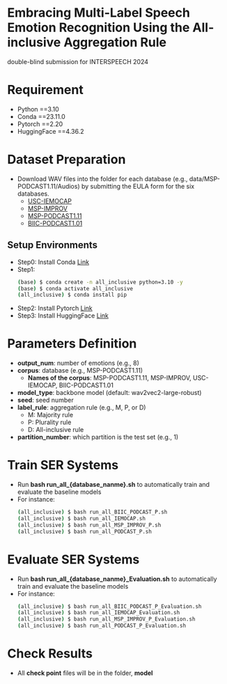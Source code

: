 # Embracing Multi-Label Speech Emotion Recognition Using the All-inclusive Aggregation Rule
double-blind submission for INTERSPEECH 2024

# Requirement
* Python ==3.10
* Conda ==23.11.0
* Pytorch ==2.20 
* HuggingFace ==4.36.2

# Dataset Preparation
* Download WAV files into the folder for each database (e.g., data/MSP-PODCAST1.11/Audios) by submitting the EULA form for the six databases.
  * [USC-IEMOCAP](https://sail.usc.edu/iemocap/iemocap_release.htm)
  * [MSP-IMPROV](https://ecs.utdallas.edu/research/researchlabs/msp-lab/MSP-Improv.html)
  * [MSP-PODCAST1.11](https://ecs.utdallas.edu/research/researchlabs/msp-lab/MSP-Podcast.html)
  * [BIIC-PODCAST1.01](https://biic.ee.nthu.edu.tw/open_resource_detail.php?id=63)
  
## Setup Environments
* Step0: Install Conda [Link](https://conda.io/projects/conda/en/latest/user-guide/install/index.html)
* Step1:
  ``` bash
  (base) $ conda create -n all_inclusive python=3.10 -y
  (base) $ conda activate all_inclusive
  (all_inclusive) $ conda install pip
  ```
* Step2: Install Pytorch [Link](https://pytorch.org/get-started/locally/)
* Step3: Install HuggingFace [Link](https://huggingface.co/docs/transformers/installation)

# Parameters Definition
* **output_num**: number of emotions (e.g., 8)
* **corpus**: database (e.g., MSP-PODCAST1.11)
  * **Names of the corpus**: MSP-PODCAST1.11, MSP-IMPROV, USC-IEMOCAP, BIIC-PODCAST1.01
* **model_type**: backbone model (default: wav2vec2-large-robust)
* **seed**: seed number
* **label_rule**: aggregation rule (e.g., M, P, or D)
  * M: Majority rule
  * P: Plurality rule
  * D: All-inclusive rule
* **partition_number**: which partition is the test set (e.g., 1)

# Train SER Systems
* Run **bash run_all_{database_nanme}.sh** to automatically train and evaluate the baseline models
* For instance:
  ``` bash
  (all_inclusive) $ bash run_all_BIIC_PODCAST_P.sh
  (all_inclusive) $ bash run_all_IEMOCAP.sh
  (all_inclusive) $ bash run_all_MSP_IMPROV_P.sh
  (all_inclusive) $ bash run_all_PODCAST_P.sh
  ```

# Evaluate SER Systems

* Run **bash run_all_{database_nanme}_Evaluation.sh** to automatically train and evaluate the baseline models
* For instance:
  ``` bash
  (all_inclusive) $ bash run_all_BIIC_PODCAST_P_Evaluation.sh
  (all_inclusive) $ bash run_all_IEMOCAP_Evaluation.sh
  (all_inclusive) $ bash run_all_MSP_IMPROV_P_Evaluation.sh
  (all_inclusive) $ bash run_all_PODCAST_P_Evaluation.sh
  ```

# Check Results
* All **check point** files will be in the folder, **model**
  
